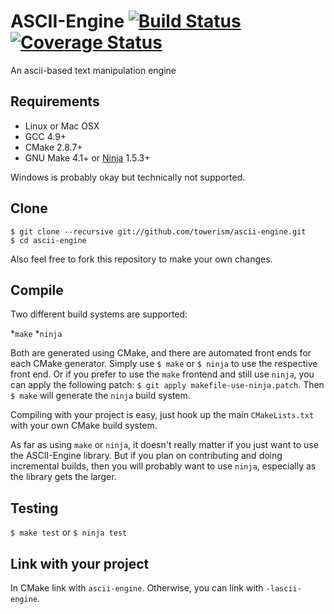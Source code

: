 # ASCII-Engine [![Build Status](https://travis-ci.org/Towerism/ascii-engine.svg?branch=develop)](https://travis-ci.org/Towerism/ascii-engine) [![Coverage Status](https://coveralls.io/repos/Towerism/ascii-engine/badge.svg?branch=develop)](https://coveralls.io/r/Towerism/ascii-engine?branch=develop)
An ascii-based text manipulation engine

## Requirements
* Linux or Mac OSX
* GCC 4.9+
* CMake 2.8.7+
* GNU Make 4.1+ or [Ninja](http://martine.github.io/ninja/) 1.5.3+

Windows is probably okay but technically not supported.

## Clone
```
$ git clone --recursive git://github.com/towerism/ascii-engine.git
$ cd ascii-engine
```
Also feel free to fork this repository to make your own changes.
## Compile
Two different build systems are supported:

*`make`
*`ninja`

Both are generated using CMake, and there are automated front ends for each CMake generator.
Simply use `$ make` or `$ ninja` to use the respective front end.  Or if you prefer to use
the `make` frontend and still use `ninja`, you can apply the following patch:
`$ git apply makefile-use-ninja.patch`.  Then `$ make` will generate the `ninja` build system.

Compiling with your project is easy, just hook up the main `CMakeLists.txt` with your own CMake build system.

As far as using `make` or `ninja`, it doesn't really matter if you just want to use the ASCII-Engine library.  But if you plan on contributing and doing incremental builds, then you will probably want to use `ninja`, especially as the library gets the larger.

## Testing
`$ make test` or `$ ninja test`

## Link with your project
In CMake link with `ascii-engine`. Otherwise, you can link with `-lascii-engine`.

